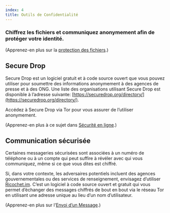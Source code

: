 ```yaml
---
index: 4
title: Outils de Confidentialité
---
```

### Chiffrez les fichiers et communiquez anonymement afin de protéger votre identité.

(Apprenez-en plus sur la [protection des fichiers](umbrella://information/protecting-files).)  

## Secure Drop 

Secure Drop est un logiciel gratuit et à code source ouvert que vous pouvez utiliser pour soumettre des informations anonymement à des agences de presse et à des ONG. Une liste des organisations utilisant Secure Drop est disponible à l’adresse suivante: [https://securedrop.org/directory/](https://securedrop.org/directory/).

Accédez à Secure Drop via Tor pour vous assurer de l’utiliser anonymement.

(Apprenez-en plus à ce sujet dans [Sécurité en ligne](umbrella://communications/online-privacy/advanced).) 

## Communication sécurisée

Certaines messageries sécurisées sont associées à un numéro de téléphone ou à un compte qui peut suffire à révéler avec qui vous communiquez, même si ce que vous dites est chiffré.

Si, dans votre contexte, les adversaires potentiels incluent des agences gouvernementales ou des services de renseignement, envisagez d’utiliser [Ricochet.im](https://ricochet.im/). C’est un logiciel à code source ouvert et gratuit qui vous permet d’échanger des messages chiffrés de bout en bout via le réseau Tor en utilisant une adresse unique au lieu d’un nom d’utilisateur.

(Apprenez-en plus sur l’[Envoi d’un Message](umbrella://communications/sending-a-message).)